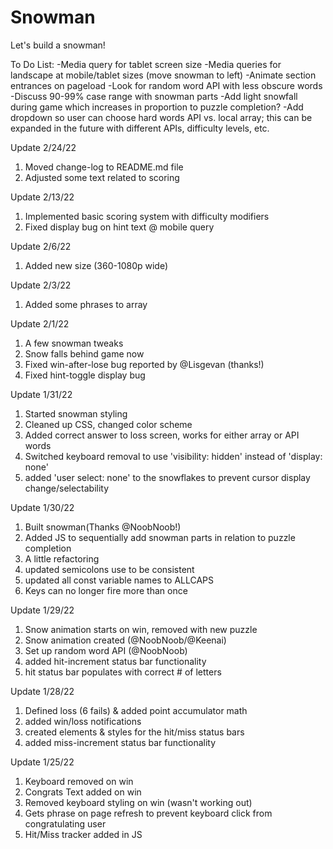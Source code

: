 # Snowman
Let's build a snowman!

To Do List:
-Media query for tablet screen size
-Media queries for landscape at mobile/tablet sizes (move snowman to left)
-Animate section entrances on pageload
-Look for random word API with less obscure words
-Discuss 90-99% case range with snowman parts
-Add light snowfall during game which increases in proportion to puzzle completion?
-Add dropdown so user can choose hard words API vs. local array; this can be expanded in the future with
different APIs, difficulty levels, etc.

Update 2/24/22
1. Moved change-log to README.md file
2. Adjusted some text related to scoring 

Update 2/13/22
1. Implemented basic scoring system with difficulty modifiers 
2. Fixed display bug on hint text @ mobile query

Update 2/6/22
1. Added new size (360-1080p wide)

Update 2/3/22
1. Added some phrases to array

Update 2/1/22
1. A few snowman tweaks
2. Snow falls behind game now
3. Fixed win-after-lose bug reported by @Lisgevan (thanks!)
4. Fixed hint-toggle display bug

Update 1/31/22
1. Started snowman styling
2. Cleaned up CSS, changed color scheme
3. Added correct answer to loss screen, works for either array or API words
4. Switched keyboard removal to use 'visibility: hidden' instead of 'display: none'
5. added 'user select: none' to the snowflakes to prevent cursor display change/selectability

Update 1/30/22
1. Built snowman(Thanks @NoobNoob!)
2. Added JS to sequentially add snowman parts in relation to puzzle completion
3. A little refactoring
4. updated semicolons use to be consistent
5. updated all const variable names to ALLCAPS
6. Keys can no longer fire more than once

Update 1/29/22
1. Snow animation starts on win, removed with new puzzle
2. Snow animation created (@NoobNoob/@Keenai)
3. Set up random word API (@NoobNoob)
4. added hit-increment status bar functionality
5. hit status bar populates with correct # of letters

Update 1/28/22
1. Defined loss (6 fails) & added point accumulator math
2. added win/loss notifications
3. created elements & styles for the hit/miss status bars
4. added miss-increment status bar functionality

Update 1/25/22
1. Keyboard removed on win
2. Congrats Text added on win
3. Removed keyboard styling on win (wasn't working out)
4. Gets phrase on page refresh to prevent keyboard click from congratulating user
5. Hit/Miss tracker added in JS
